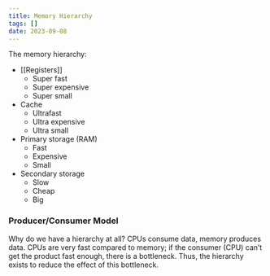 ```yaml
---
title: Memory Hierarchy
tags: []
date: 2023-09-08
---
```

The memory hierarchy:
- [[Registers]]
	- Super fast
	- Super expensive
	- Super small
- Cache
	- Ultrafast
	- Ultra expensive
	- Ultra small
- Primary storage (RAM)
	- Fast
	- Expensive
	- Small
- Secondary storage
	- Slow
	- Cheap
	- Big

### Producer/Consumer Model
Why do we have a hierarchy at all?
CPUs consume data, memory produces data. CPUs are very fast compared to memory; if the consumer (CPU) can’t get the product fast enough, there is a bottleneck. Thus, the hierarchy exists to reduce the effect of this bottleneck.